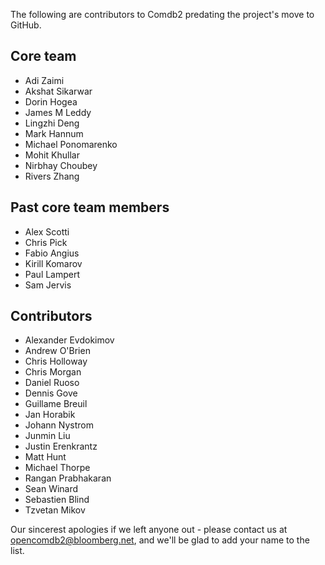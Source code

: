 The following are contributors to Comdb2 predating the project's move to GitHub.

## Core team
 * Adi Zaimi
 * Akshat Sikarwar
 * Dorin Hogea
 * James M Leddy
 * Lingzhi Deng
 * Mark Hannum
 * Michael Ponomarenko
 * Mohit Khullar
 * Nirbhay Choubey
 * Rivers Zhang

## Past core team members
 * Alex Scotti
 * Chris Pick
 * Fabio Angius
 * Kirill Komarov
 * Paul Lampert
 * Sam Jervis

## Contributors
 * Alexander Evdokimov
 * Andrew O'Brien
 * Chris Holloway
 * Chris Morgan
 * Daniel Ruoso
 * Dennis Gove
 * Guillame Breuil
 * Jan Horabik
 * Johann Nystrom
 * Junmin Liu
 * Justin Erenkrantz
 * Matt Hunt
 * Michael Thorpe
 * Rangan Prabhakaran
 * Sean Winard
 * Sebastien Blind
 * Tzvetan Mikov

Our sincerest apologies if we left anyone out - please contact us at <opencomdb2@bloomberg.net>, and we'll be glad to add your name to the list.
